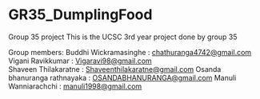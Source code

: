 # GR35_DumplingFood
Group 35 project
This is the UCSC 3rd year project done by group 35

Group members:
Buddhi Wickramasinghe : chathuranga4742@gmail.com
Vigani Ravikkumar :  Vigaravi98@gmail.com  
Shaveen Thilakaratne : Shaveenthilakaratne@gmail.com
Osanda bhanuranga rathnayaka : OSANDABHANURANGA@gmail.com
Manuli Wanniarachchi : manuli1998@gmail.com
